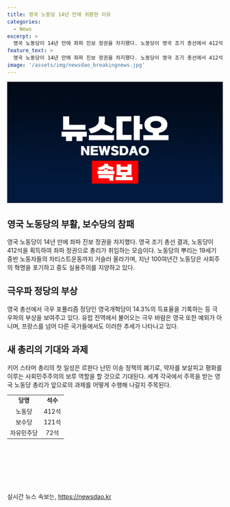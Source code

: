 ```yaml
---
title: 영국 노동당 14년 만에 귀환한 이유
categories:
  - News
excerpt: >
  영국 노동당이 14년 만에 좌파 진보 정권을 차지했다. 노동당이 영국 조기 총선에서 412석을 차지하여 보수당을 크게 압도했다. 이에 스타머 노동당 대표가 총리로 취임했다. 노동당은 노동자와 노동조합을 기반으로 하며, 실용주의를 지켜왔으나 유권자의 지지는 여전히 부족하다. 영국 노동당은 약자를 보듬고 평화를 유지하는 사회민주주의의 보루 역할을 하고자 한다.
feature_text: >
  영국 노동당이 14년 만에 좌파 진보 정권을 차지했다. 노동당이 영국 조기 총선에서 412석을 차지하여 보수당을 크게 압도했다. 이에 스타머 노동당 대표가 총리로 취임했다. 노동당은 노동자와 노동조합을 기반으로 하며, 실용주의를 지켜왔으나 유권자의 지지는 여전히 부족하다. 영국 노동당은 약자를 보듬고 평화를 유지하는 사회민주주의의 보루 역할을 하고자 한다.
image: '/assets/img/newsdao_breakingnews.jpg'
---
```


<p><img src="/assets/img/newsdao_breakingnews.jpg" alt="koreaapp 속보" /></p>

<h2 data-ke-size="size26">영국 노동당의 부활, 보수당의 참패</h2>

<p data-ke-size="size16">영국 노동당이 14년 만에 좌파 진보 정권을 차지했다. 영국 조기 총선 결과, 노동당이 412석을 획득하여 좌파 정권으로 총리가 취임하는 모습이다. 노동당의 뿌리는 19세기 중반 노동자들의 차티스트운동까지 거슬러 올라가며, 지난 100여년간 노동당은 사회주의 혁명을 포기하고 중도 실용주의를 지양하고 있다.</p>

<h2 data-ke-size="size26">극우파 정당의 부상</h2>

<p data-ke-size="size16">영국 총선에서 극우 포퓰리즘 정당인 영국개혁당이 14.3%의 득표율을 기록하는 등 극우파의 부상을 보여주고 있다. 유럽 전역에서 불어오는 극우 바람은 영국 또한 예외가 아니며, 프랑스를 넘어 다른 국가들에서도 이러한 추세가 나타나고 있다.</p>

<h2 data-ke-size="size26">새 총리의 기대와 과제</h2>

<p data-ke-size="size16">키어 스타머 총리의 첫 일성은 르완다 난민 이송 정책의 폐기로, 약자를 보살피고 평화를 이루는 사회민주주의의 보루 역할을 할 것으로 기대된다. 세계 각국에서 주목을 받는 영국 노동당 총리가 앞으로의 과제를 어떻게 수행해 나갈지 주목된다.</p>

<table style="width: 718px; height: 213px;">
<tbody>
<tr>
<td style="text-align: center; height: 17px;"><b>당명</b></td>
<td style="text-align: center; height: 17px;"><b>석수</b></td>
</tr>
<tr>
<td style="text-align: center; height: 17px;">노동당</td>
<td style="text-align: center; height: 17px;">412석</td>
</tr>
<tr>
<td style="text-align: center; height: 17px;">보수당</td>
<td style="text-align: center; height: 17px;">121석</td>
</tr>
<tr>
<td style="text-align: center; height: 17px;">자유민주당</td>
<td style="text-align: center; height: 17px;">72석</td>
</tr>
</tbody>
</table>
실시간 뉴스 속보는, <a href="https://newsdao.kr" rel="dofollow">https://newsdao.kr</a>


